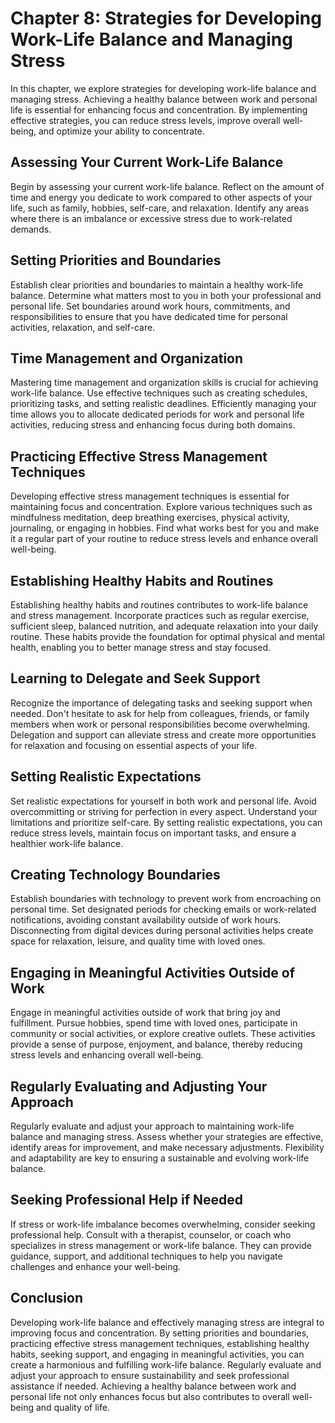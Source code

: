 Chapter 8: Strategies for Developing Work-Life Balance and Managing Stress
==========================================================================

In this chapter, we explore strategies for developing work-life balance and managing stress. Achieving a healthy balance between work and personal life is essential for enhancing focus and concentration. By implementing effective strategies, you can reduce stress levels, improve overall well-being, and optimize your ability to concentrate.

Assessing Your Current Work-Life Balance
----------------------------------------

Begin by assessing your current work-life balance. Reflect on the amount of time and energy you dedicate to work compared to other aspects of your life, such as family, hobbies, self-care, and relaxation. Identify any areas where there is an imbalance or excessive stress due to work-related demands.

Setting Priorities and Boundaries
---------------------------------

Establish clear priorities and boundaries to maintain a healthy work-life balance. Determine what matters most to you in both your professional and personal life. Set boundaries around work hours, commitments, and responsibilities to ensure that you have dedicated time for personal activities, relaxation, and self-care.

Time Management and Organization
--------------------------------

Mastering time management and organization skills is crucial for achieving work-life balance. Use effective techniques such as creating schedules, prioritizing tasks, and setting realistic deadlines. Efficiently managing your time allows you to allocate dedicated periods for work and personal life activities, reducing stress and enhancing focus during both domains.

Practicing Effective Stress Management Techniques
-------------------------------------------------

Developing effective stress management techniques is essential for maintaining focus and concentration. Explore various techniques such as mindfulness meditation, deep breathing exercises, physical activity, journaling, or engaging in hobbies. Find what works best for you and make it a regular part of your routine to reduce stress levels and enhance overall well-being.

Establishing Healthy Habits and Routines
----------------------------------------

Establishing healthy habits and routines contributes to work-life balance and stress management. Incorporate practices such as regular exercise, sufficient sleep, balanced nutrition, and adequate relaxation into your daily routine. These habits provide the foundation for optimal physical and mental health, enabling you to better manage stress and stay focused.

Learning to Delegate and Seek Support
-------------------------------------

Recognize the importance of delegating tasks and seeking support when needed. Don't hesitate to ask for help from colleagues, friends, or family members when work or personal responsibilities become overwhelming. Delegation and support can alleviate stress and create more opportunities for relaxation and focusing on essential aspects of your life.

Setting Realistic Expectations
------------------------------

Set realistic expectations for yourself in both work and personal life. Avoid overcommitting or striving for perfection in every aspect. Understand your limitations and prioritize self-care. By setting realistic expectations, you can reduce stress levels, maintain focus on important tasks, and ensure a healthier work-life balance.

Creating Technology Boundaries
------------------------------

Establish boundaries with technology to prevent work from encroaching on personal time. Set designated periods for checking emails or work-related notifications, avoiding constant availability outside of work hours. Disconnecting from digital devices during personal activities helps create space for relaxation, leisure, and quality time with loved ones.

Engaging in Meaningful Activities Outside of Work
-------------------------------------------------

Engage in meaningful activities outside of work that bring joy and fulfillment. Pursue hobbies, spend time with loved ones, participate in community or social activities, or explore creative outlets. These activities provide a sense of purpose, enjoyment, and balance, thereby reducing stress levels and enhancing overall well-being.

Regularly Evaluating and Adjusting Your Approach
------------------------------------------------

Regularly evaluate and adjust your approach to maintaining work-life balance and managing stress. Assess whether your strategies are effective, identify areas for improvement, and make necessary adjustments. Flexibility and adaptability are key to ensuring a sustainable and evolving work-life balance.

Seeking Professional Help if Needed
-----------------------------------

If stress or work-life imbalance becomes overwhelming, consider seeking professional help. Consult with a therapist, counselor, or coach who specializes in stress management or work-life balance. They can provide guidance, support, and additional techniques to help you navigate challenges and enhance your well-being.

Conclusion
----------

Developing work-life balance and effectively managing stress are integral to improving focus and concentration. By setting priorities and boundaries, practicing effective stress management techniques, establishing healthy habits, seeking support, and engaging in meaningful activities, you can create a harmonious and fulfilling work-life balance. Regularly evaluate and adjust your approach to ensure sustainability and seek professional assistance if needed. Achieving a healthy balance between work and personal life not only enhances focus but also contributes to overall well-being and quality of life.
